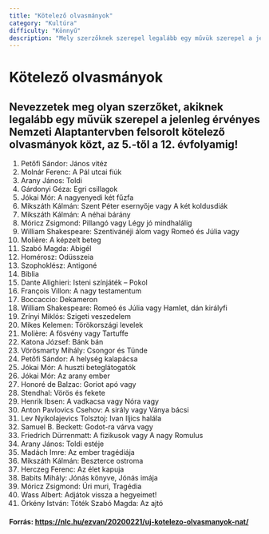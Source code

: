 ```yaml
---
title: "Kötelező olvasmányok"
category: "Kultúra"
difficulty: "Könnyű"
description: "Mely szerzőknek szerepel legalább egy művük szerepel a jelenleg érvényes Nemzeti Alaptantervben?"
---
```


# Kötelező olvasmányok

## Nevezzetek meg olyan szerzőket, akiknek legalább egy művük szerepel a jelenleg érvényes Nemzeti Alaptantervben felsorolt kötelező olvasmányok közt, az 5.-től a 12. évfolyamig!

1. Petőfi Sándor: János vitéz
2. Molnár Ferenc: A Pál utcai fiúk
3. Arany János: Toldi
4. Gárdonyi Géza: Egri csillagok
5. Jókai Mór: A nagyenyedi két fűzfa
6. Mikszáth Kálmán: Szent Péter esernyője vagy A két koldusdiák
7. Mikszáth Kálmán: A néhai bárány
8. Móricz Zsigmond: Pillangó vagy Légy jó mindhalálig
9. William Shakespeare: Szentivánéji álom vagy Romeó és Júlia vagy
10. Molière: A képzelt beteg
11. Szabó Magda: Abigél
12. Homérosz: Odüsszeia
13. Szophoklész: Antigoné
14. Biblia
15. Dante Alighieri: Isteni színjáték – Pokol
16. François Villon: A nagy testamentum
17. Boccaccio: Dekameron
18. William Shakespeare: Romeó és Júlia vagy Hamlet, dán királyfi
19. Zrínyi Miklós: Szigeti veszedelem
20. Mikes Kelemen: Törökországi levelek
21. Molière: A fösvény vagy Tartuffe
22. Katona József: Bánk bán
23. Vörösmarty Mihály: Csongor és Tünde
24. Petőfi Sándor: A helység kalapácsa
25. Jókai Mór: A huszti beteglátogatók
26. Jókai Mór: Az arany ember
27. Honoré de Balzac: Goriot apó vagy
28. Stendhal: Vörös és fekete
29. Henrik Ibsen: A vadkacsa vagy Nóra vagy
30. Anton Pavlovics Csehov: A sirály vagy Ványa bácsi
31. Lev Nyikolajevics Tolsztoj: Ivan Iljics halála
32. Samuel B. Beckett: Godot-ra várva vagy
33. Friedrich Dürrenmatt: A fizikusok vagy A nagy Romulus
34. Arany János: Toldi estéje
35. Madách Imre: Az ember tragédiája
36. Mikszáth Kálmán: Beszterce ostroma
37. Herczeg Ferenc: Az élet kapuja
38. Babits Mihály: Jónás könyve, Jónás imája
39. Móricz Zsigmond: Úri muri, Tragédia
40. Wass Albert: Adjátok vissza a hegyeimet!
41. Örkény István: Tóték Szabó Magda: Az ajtó

#### Forrás: https://nlc.hu/ezvan/20200221/uj-kotelezo-olvasmanyok-nat/
